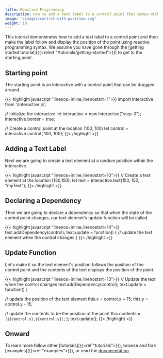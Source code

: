 ```yaml
---
title: Reactive Programming
description: How to add a text label to a control point that moves with the point and displays its position.
image: "/images/control-with-position.svg"
weight: 10
---
```


This tutorial demonstrates how to add a text label to a control point and then make the label follow and display the position of the point using reactive programming syntax. We assume you have gone through the [getting started tutorial]({{<relref "/tutorials/getting-started">}}) to get to the starting point.

## Starting point

The starting point is an interactive with a control point that can be dragged around.

<div id="step-0" class="interactive center"></div>
<script type="module" src="./step-0.js"></script>

{{< highlight javascript "linenos=inline,linenostart=1">}}
import Interactive from '/interactive.js';

// Initialize the interactive
let interactive = new Interactive("step-0");
interactive.border = true;

// Create a control point at the location (100, 100)
let control = interactive.control( 100, 100);
{{< /highlight >}}

## Adding a Text Label

Next we are going to create a text element at a random position within the interactive.

<div id="step-1" class="interactive center"></div>
<script type="module" src="./step-1.js"></script>

{{< highlight javascript "linenos=inline,linenostart=10">}}
// Create a text element at the location (150,150);
let text = interactive.text(150, 150, "myText");
{{< /highlight >}}

## Declaring a Dependency

Then we are going to declare a dependency so that when the state of the control point changes, our text element's update function will be called.

{{< highlight javascript "linenos=inline,linenostart=14">}}
text.addDependency(control);
text.update = function() {
  // update the text element when the control changes
}
{{< /highlight >}}

## Update Function

Let's make it so the text element's position follows the position of the control point and the contents of the text displays the position of the point.

<div id="step-2" class="interactive center"></div>
<script type="module" src="./step-2.js"></script>

{{< highlight javascript "linenos=inline,linenostart=13">}}
// Update the text when the control changes
text.addDependency(control);
text.update = function() {

  // update the position of the text element
  this.x = control.x + 15;
  this.y = control.y - 15;

  // update the contents to be the position of the point
  this.contents = `(${control.x},${control.y})`;
};
text.update();
{{< /highlight >}}

<h2>Onward</h2>

To learn more follow other [tutorials]({{<ref "tutorials">}}), browse and fork [examples]({{<ref "examples">}}), or read the [documentation](/api/).
